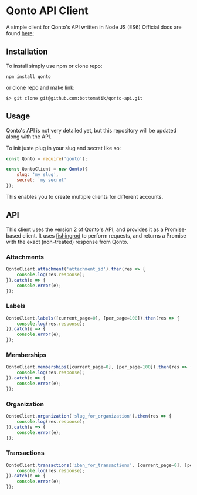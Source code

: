 # Qonto API Client
A simple client for Qonto's API written in Node JS (ES6)
Official docs are found [here](https://api-doc.qonto.eu/2.0/);

## Installation
To install simply use npm or clone repo:

`npm install qonto`

or clone repo and make link:

`$> git clone git@github.com:bottomatik/qonto-api.git`

## Usage

Qonto's API is not very detailed yet, but this repository will be updated along with the API.

To init juste plug in your slug and secret like so:

```javascript
const Qonto = require('qonto');

const QontoClient = new Qonto({
	slug: 'my slug',
	secret: 'my secret'
});
```

This enables you to create multiple clients for different accounts.

## API

This client uses the version 2 of Qonto's API, and provides it as a Promise-based client. It uses [fishingrod]() to perform requests,
and returns a Promise with the exact (non-treated) response from Qonto.

### Attachments

```javascript
QontoClient.attachment('attachment_id').then(res => {
	console.log(res.response);
}).catch(e => {
	console.error(e);
});
```

### Labels

```javascript
QontoClient.labels([current_page=0], [per_page=100]).then(res => {
	console.log(res.response);
}).catch(e => {
	console.error(e);
});
```

### Memberships

```javascript
QontoClient.memberships([current_page=0], [per_page=100]).then(res => {
	console.log(res.response);
}).catch(e => {
	console.error(e);
});
```

### Organization

```javascript
QontoClient.organization('slug_for_organization').then(res => {
	console.log(res.response);
}).catch(e => {
	console.error(e);
});
```

### Transactions

```javascript
QontoClient.transactions('iban_for_transactions', [current_page=0], [per_page=100]).then(res => {
	console.log(res.response);
}).catch(e => {
	console.error(e);
});
```
